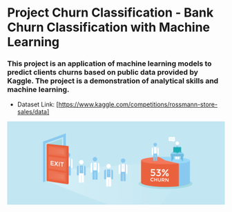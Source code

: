 # Project Churn Classification - Bank Churn Classification with Machine Learning

### This project is an application of machine learning models to predict clients churns based on public data provided by Kaggle. The project is a demonstration of analytical skills and machine learning.
- Dataset Link: [https://www.kaggle.com/competitions/rossmann-store-sales/data]

<p align="center">
  <img src="img_churn.png">
</p>
